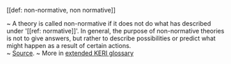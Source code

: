 [[def: non-normative, non normative]]

~ A theory is called non-normative if it does not do what has described under '[[ref: normative]]'. In general, the purpose of non-normative theories is not to give answers, but rather to describe possibilities or predict what might happen as a result of certain actions.  
~ [Source](https://www.quora.com/What-is-the-difference-between-normative-and-non-normative?share=1).
~ More in <a href="https://weboftrust.github.io/WOT-terms/docs/glossary/non-normative">extended KERI glossary</a>
